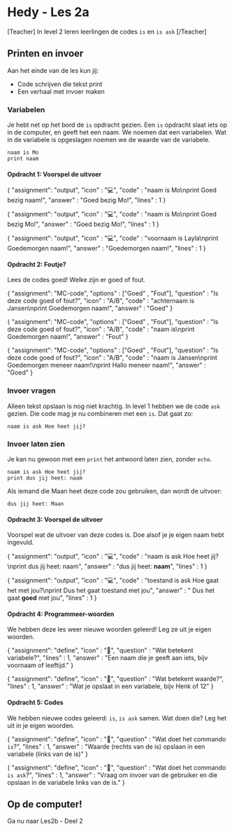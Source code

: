 # Hedy - Les 2a

[Teacher] In level 2 leren leerlingen de codes `is` en `is ask` [/Teacher]

## Printen en invoer

Aan het einde van de les kun jij:

* Code schrijven die tekst print
* Een verhaal met invoer maken

### Variabelen

Je hebt net op het bord de `is` opdracht gezien. 
Een `is` opdracht slaat iets op in de computer, en geeft het een naam. We noemen dat een variabelen.
Wat in de variabele is opgeslagen noemen we de waarde van de variabele.

```hedy
naam is Mo
print naam
```

#### Opdracht 1: Voorspel de uitvoer

{
    "assignment": "output",
    "icon"      : "💻",
    "code"      : "naam is Mo\nprint Goed bezig naam!",
    "answer"    : "Goed bezig Mo!",
    "lines"     : 1
}

{
    "assignment": "output",
    "icon"      : "💻",
    "code"      : "naam is Mo\nprint Goed bezig Mo!",
    "answer"    : "Goed bezig Mo!",
    "lines"     : 1
}

{
    "assignment": "output",
    "icon"      : "💻",
    "code"      : "voornaam is Layla\nprint Goedemorgen naam!",
    "answer"    : "Goedemorgen naam!",
    "lines"     : 1
}


#### Opdracht 2: Foutje?
Lees de codes goed! Welke zijn er goed of fout.

{
    "assignment": "MC-code",
    "options"   : ["Goed" , "Fout"],
    "question"  : "Is deze code goed of fout?",
    "icon"      : "A/B",
    "code"      : "achternaam is Jansen\nprint Goedemorgen naam!",
    "answer"    : "Goed"
}

{
    "assignment": "MC-code",
    "options"   : ["Goed" , "Fout"],
    "question"  : "Is deze code goed of fout?",
    "icon"      : "A/B",
    "code"      : "naam is\nprint Goedemorgen naam!",
    "answer"    : "Fout"
}

{
    "assignment": "MC-code",
    "options"   : ["Goed" , "Fout"],
    "question"  : "Is deze code goed of fout?",
    "icon"      : "A/B",
    "code"      : "naam is Jansen\nprint Goedemorgen meneer naam!\nprint Hallo meneer naam!",
    "answer"    : "Goed"
}


### Invoer vragen

Alleen tekst opslaan is nog niet krachtig. In level 1 hebben we de code `ask` gezien.
Die code mag je nu combineren met een `is`. Dat gaat zo:

```hedy
naam is ask Hoe heet jij?
```

### Invoer laten zien

Je kan nu gewoon met een `print` het antwoord laten zien, zonder `echo`.

```hedy
naam is ask Hoe heet jij?
print dus jij heet: naam 
```

Als iemand die Maan heet deze code zou gebruiken, dan wordt de uitvoer:

```
dus jij heet: Maan
```

#### Opdracht 3: Voorspel de uitvoer

Voorspel wat de uitvoer van deze codes is. Doe alsof je je eigen naam hebt ingevuld.

{
    "assignment": "output",
    "icon"      : "💻",
    "code"      : "naam is ask Hoe heet jij?\nprint dus jij heet: naam",
    "answer"    : "dus jij heet: **naam**",
    "lines"     : 1
}

{
    "assignment": "output",
    "icon"      : "💻",
    "code"      : "toestand is ask Hoe gaat het met jou?\nprint Dus het gaat toestand met jou",
    "answer"    : " Dus het gaat **goed** met jou",
    "lines"     : 1
}


#### Opdracht 4: Programmeer-woorden 

We hebben deze les weer nieuwe woorden geleerd! Leg ze uit je eigen woorden. 

{
    "assignment": "define",
    "icon"      : "📖",
    "question"  : "Wat betekent variabele?",
    "lines"     : 1,
    "answer"    : "Een naam die je geeft aan iets, bijv voornaam of leeftijd."
}

{
    "assignment": "define",
    "icon"      : "📖",
    "question"  : "Wat betekent waarde?",
    "lines"     : 1,
    "answer"    : "Wat je opslaat in een variabele, bijv Henk of 12"
}


#### Opdracht 5: Codes

We hebben nieuwe codes geleerd: `is`, `is ask` samen. Wat doen die? Leg het uit in je eigen woorden. 

{
    "assignment": "define",
    "icon"      : "📖",
    "question"  : "Wat doet het commando `is`?",
    "lines"     : 1,
    "answer"    : "Waarde (rechts van de is) opslaan in een variabele (links van de is)"
}

{
    "assignment": "define",
    "icon"      : "📖",
    "question"  : "Wat doet het commando `is ask`?",
    "lines"     : 1,
    "answer"    : "Vraag om invoer van de gebruiker en die opslaan in de variabele links van de is."
}

## Op de computer!

Ga nu naar Les2b - Deel 2

